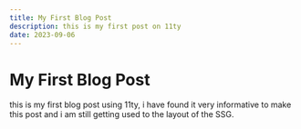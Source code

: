 ```yaml
---
title: My First Blog Post
description: this is my first post on 11ty
date: 2023-09-06
---
```


# My First Blog Post

this is my first blog post using 11ty, i have found it very informative to make this post and i am still getting used to the layout of the SSG.

